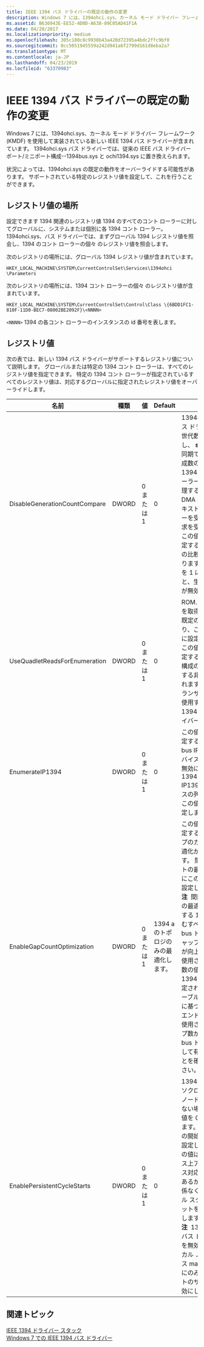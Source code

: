 ```yaml
---
title: IEEE 1394 バス ドライバーの既定の動作の変更
description: Windows 7 には、1394ohci.sys、カーネル モード ドライバー フレームワーク (KMDF) を使用して実装されている新しい IEEE 1394 バス ドライバーが含まれています。
ms.assetid: B636943E-EE52-4D0D-A638-89C05AD41F1A
ms.date: 04/20/2017
ms.localizationpriority: medium
ms.openlocfilehash: 305c180c8c9930b43a420d72395a4bdc2ffc9bf0
ms.sourcegitcommit: 0cc5051945559a242d941a6f2799d161d8eba2a7
ms.translationtype: MT
ms.contentlocale: ja-JP
ms.lasthandoff: 04/23/2019
ms.locfileid: "63370983"
---
```

# <a name="modifying-the-default-behavior-of-the-ieee-1394-bus-driver"></a>IEEE 1394 バス ドライバーの既定の動作の変更


Windows 7 には、1394ohci.sys、カーネル モード ドライバー フレームワーク (KMDF) を使用して実装されている新しい IEEE 1394 バス ドライバーが含まれています。 1394ohci.sys バス ドライバーでは、従来の IEEE バス ドライバー ポート/ミニポート構成--1394bus.sys と ochi1394.sys に置き換えられます。

状況によっては、1394ohci.sys の既定の動作をオーバーライドする可能性があります。 サポートされている特定のレジストリ値を設定して、これを行うことができます。

## <a name="registry-value-locations"></a>レジストリ値の場所


設定できます 1394 関連のレジストリ値 1394 のすべてのコント ローラーに対してグローバルに、システムまたは個別に各 1394 コント ローラー。 1394ohci.sys、バス ドライバーでは、まずグローバル 1394 レジストリ値を照会し、1394 のコント ローラーの個々 のレジストリ値を照会します。

次のレジストリの場所には、グローバル 1394 レジストリ値が含まれています。

`HKEY_LOCAL_MACHINE\SYSTEM\CurrentControlSet\Services\1394ohci \Parameters`

次のレジストリの場所には、1394 コント ローラーの個々 のレジストリ値が含まれています。

`HKEY_LOCAL_MACHINE\SYSTEM\CurrentControlSet\Control\Class \{6BDD1FC1-810F-11D0-BEC7-08002BE2092F}\<NNNN>`

`<NNNN>` 1394 の各コント ローラーのインスタンスの id 番号を表します。

## <a name="registry-values"></a>レジストリ値


次の表では、新しい 1394 バス ドライバーがサポートするレジストリ値について説明します。 グローバルまたは特定の 1394 コント ローラーは、すべてのレジストリ値を指定できます。 特定の 1394 コント ローラーが指定されているすべてのレジストリ値は、対応するグローバルに指定されたレジストリ値をオーバーライドします。

<table>
<colgroup>
<col width="20%" />
<col width="20%" />
<col width="20%" />
<col width="20%" />
<col width="20%" />
</colgroup>
<thead>
<tr class="header">
<th>名前</th>
<th>種類</th>
<th>値</th>
<th>Default</th>
<th>説明</th>
</tr>
</thead>
<tbody>
<tr class="odd">
<td>DisableGenerationCountCompare</td>
<td>DWORD</td>
<td>0 または 1</td>
<td>0</td>
<td>1394ohci.sys バス ドライバーの世代数の値を比較し、 <strong>self_id</strong>を非同期で受信した生成数の値がある 1394 コント ローラーの登録が処理するとき、DMA 要求コンテキスト バッファーを受信非同期要求を受信します。 この値を 0 に設定すると、生成数の比較が有効になります。 この値を 1 に設定すると、生成数の比較が無効にします。</td>
</tr>
<tr class="even">
<td>UseQuadletReadsForEnumeration</td>
<td>DWORD</td>
<td>0 または 1</td>
<td>0</td>
<td>ROM. 構成の内容を取得するための既定の方法により、この値を 0 に設定します。 この値を 1 に設定すると、ROM. 構成の内容を取得する非同期作成されます読み取りトランザクションを使用する新しい 1394 バス ドライバー</td>
</tr>
<tr class="odd">
<td>EnumerateIP1394</td>
<td>DWORD</td>
<td>0 または 1</td>
<td>0</td>
<td>この値を 0 に設定すると、1394 bus IP1394 のデバイスの列挙型が無効にします。 1394 bus IP1394 のデバイスの列挙を有効にこの値を 1 に設定します。</td>
</tr>
<tr class="even">
<td>EnableGapCountOptimization</td>
<td>DWORD</td>
<td>0 または 1</td>
<td>1394 a のトポロジのみの最適化します。</td>
<td>この値を 0 に設定すると、ギャップのカウントの最適化が無効にします。 間隔カウントの最適化を有効にこの値を 1 に設定します。
<div class="alert">
<strong>注</strong>  間隔カウントの最適化を有効にする 1394 b を含むすべての 1394 bus トポロジのギャップのカウントが向上します。 使用される間隔の数の値は、IEEE 1394 a 仕様で指定されている、テーブル メソッドに基づきます。 エンドユーザーが使用されるギャップ数が、1394 bus トポロジに対して有効であることを確認してください。
</div>
<div>
 
</div></td>
</tr>
<tr class="odd">
<td>EnablePersistentCycleStarts</td>
<td>DWORD</td>
<td>0 または 1</td>
<td>0</td>
<td>1394 バス アイソクロナス対応のノードが見つからない場合は、この値を 0 無効にします。 サイクルの開始パケットを設定します。 この値は、1394 バス上アイソクロナス対応のノードにあるかどうかに関係なく有効サイクル スタート パケットを 1 に設定します。
<div class="alert">
<strong>注</strong>  1394ohci.sys バス ドライバーを無効にし、ローカル ノードがバス manager 場合にのみ開始パケットのサイクルを有効にします。
</div>
<div>
 
</div></td>
</tr>
</tbody>
</table>

 

## <a name="related-topics"></a>関連トピック
[IEEE 1394 ドライバー スタック](https://msdn.microsoft.com/library/windows/hardware/ff538867)  
[Windows 7 での IEEE 1394 バス ドライバー](https://msdn.microsoft.com/library/windows/hardware/gg266402)  



